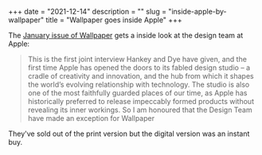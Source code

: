 +++
date = "2021-12-14"
description = ""
slug = "inside-apple-by-wallpaper"
title = "Wallpaper goes inside Apple"
+++

The [January issue of Wallpaper](https://www.wallpaper.com/design/january-2022-issue-read-more) 
gets a inside look at the design team at Apple:

> This is the first joint interview Hankey and Dye have given, and the first 
> time Apple has opened the doors to its fabled design studio – a cradle of 
> creativity and innovation, and the hub from which it shapes the world’s 
> evolving relationship with technology. The studio is also one of the most 
> faithfully guarded places of our time, as Apple has historically preferred 
> to release impeccably formed products without revealing its inner workings. 
> So I am honoured that the Design Team have made an exception for Wallpaper

They've sold out of the print version but the digital version was an instant buy.
